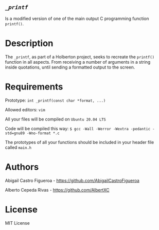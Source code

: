 ## *`_printf`*

Is a modified version of one of the main output C programming function `printf()`.

# Description

The `_printf`, as part of a Holberton project, seeks to recreate the `printf()` function
in all aspects. From receiving a number of arguments in a string inside quotations, until
sending a formatted output to the screen.

# Requirements

Prototype: `int _printf(const char *format, ...)`

Allowed editors: `vim`

All your files will be compiled on `Ubuntu 20.04 LTS`

Code will be compiled this way: `$ gcc -Wall -Werror -Wextra -pedantic -std=gnu89 -Wno-format *.c`

The prototypes of all your functions should be included in your header file called `main.h`

# Authors

Abigail Castro Figueroa - https://github.com/AbigailCastroFigueroa

Alberto Cepeda Rivas - https://github.com/AlbertXC

# License

MIT License
